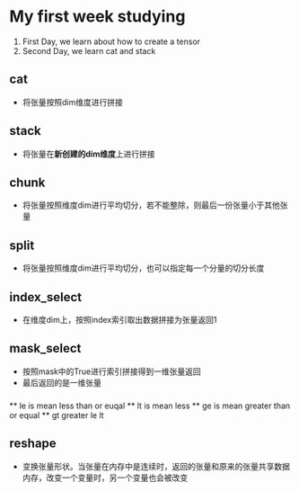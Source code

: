 # My first week studying

1. First Day, we learn about how to create a tensor
2. Second Day, we learn cat and stack

## cat
* 将张量按照dim维度进行拼接

## stack
* 将张量在**新创建的dim维度**上进行拼接

## chunk
* 将张量按照维度dim进行平均切分，若不能整除，则最后一份张量小于其他张量

## split
* 将张量按照维度dim进行平均切分，也可以指定每一个分量的切分长度

## index_select
* 在维度dim上，按照index索引取出数据拼接为张量返回1

## mask_select
* 按照mask中的True进行索引拼接得到一维张量返回
* 最后返回的是一维张量
###
** le is mean less than or euqal
** lt is mean less
** ge is mean greater than or equal 
** gt greater le lt 

## reshape
* 变换张量形状。当张量在内存中是连续时，返回的张量和原来的张量共享数据内存，改变一个变量时，另一个变量也会被改变
